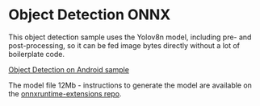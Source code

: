 # Object Detection ONNX

This object detection sample uses the Yolov8n model, including pre- and post-processing, so it can be fed image bytes directly without a lot of boilerplate code.

[Object Detection on Android sample](https://github.com/microsoft/onnxruntime-inference-examples/tree/main/mobile/examples/object_detection/android)

The model file 12Mb - instructions to generate the model are available on the [onnxruntime-extensions repo](https://github.com/microsoft/onnxruntime-extensions/blob/main/tutorials/yolo_e2e.py#L37).
